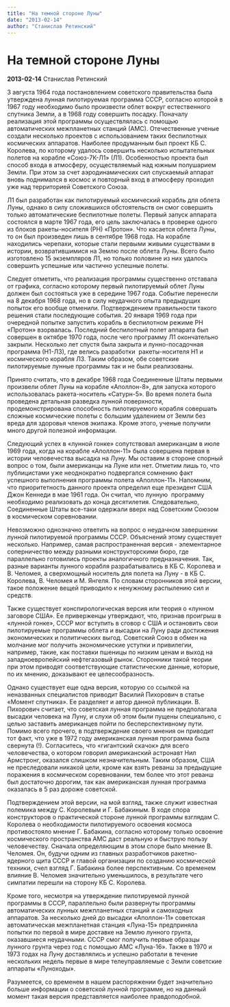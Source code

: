 ```yaml
---
title: "На темной стороне Луны"
date: "2013-02-14"
author: "Станислав Ретинский"
---
```


# На темной стороне Луны

**2013-02-14** Станислав Ретинский

3 августа 1964 года постановлением советского правительства была утверждена лунная пилотируемая программа СССР, согласно которой в 1967 году необходимо было произвести облет вокруг естественного спутника Земли, а в 1968 году совершить посадку. Поначалу реализация этой программы осуществлялась с помощью автоматических межпланетных станций (АМС). Отечественные ученые создали несколько проектов с использованием таких беспилотных космических аппаратов. Наиболее продуманным был проект КБ С. Королева, по которому удалось совершить несколько испытательных полетов на корабле «Союз-7К-Л1» (Л1). Особенностью проекта был способ входа в атмосферу, осуществляемый над южным полушарием Земли. При этом за счет аэродинамических сил спускаемый аппарат вновь поднимался в космос и повторный вход в атмосферу проходил уже над территорией Советского Союза.

Л1 был разработан как пилотируемый космический корабль для облета Луны, однако в силу сложившихся обстоятельств он смог совершить только автоматические беспилотные полеты. Первый запуск аппарата состоялся в марте 1967 года, его цель заключалась в проверке одного из блоков ракеты-носителя (РН) «Протон». Что касается облета Луны, то он был произведен лишь в сентябре 1968 года. На корабле находились черепахи, которые стали первыми живыми существами в истории, возвратившимися на Землю после облета Луны. Всего было изготовлено 15 экземпляров Л1, но только половине из них удалось совершить успешные или частично успешные полеты.

Следует отметить, что реализация программы существенно отставала от графика, согласно которому первый пилотируемый облет Луны должен был состояться уже в середине 1967 года. Событие перенесли на 8 декабря 1968 года, но в силу неудачного опыта предыдущих попыток его вообще отменили. Подтверждением правильности такого решения стали последующие события. 20 января 1969 года при очередной попытке запустить корабль в беспилотном режиме РН «Протон» взорвалась. Последний беспилотный полет аппарата был совершен в октябре 1970 года, после чего программу Л1 окончательно закрыли. Несколько лет спустя была закрыта и лунно-посадочная программа (Н1-Л3), где велись разработки  ракеты-носителя Н1 и космического корабля Л3. Таким образом, обе советские пилотируемые лунные программы так и не были реализованы.

Принято считать, что в декабре 1968 года Соединенные Штаты первыми произвели облет Луны на корабле «Аполлон-8», для запуска которого использовалась ракета-носитель «Сатурн-5». Во время полета была проведена детальная разведка лунной поверхности, продемонстрирована способность пилотируемого корабля совершать сложные космические полеты с большим удалением от Земли без вреда для здоровья членов экипажа. Кроме этого, ученые получили много другой полезной информации.

Следующий успех в «лунной гонке» сопутствовал американцам в июле 1969 года, когда на корабле «Аполлон-11» была совершена первая в истории человечества высадка на Луну. Мы оставим в стороне спорный вопрос о том, были американцы на Луне или нет. Отметим лишь то, что публицистами уже неоднократно подвергался сомнению факт успешного выполнения программы полета «Аполлон-11». Напомним, что приоритетность данного проекта определил еще президент США Джон Кеннеди в мае 1961 года. Он считал, что лунную  программу необходимо реализовать до конца десятилетия. Следовательно, Соединенные Штаты все-таки одержали вверх над Советским Союзом в космическом соревновании.

Невозможно однозначно ответить на вопрос о неудачном завершении лунной пилотируемой программы СССР. Объяснений этому существует несколько. Например, самая распространенная версия - элементарное соперничество между разными конструкторскими бюро, где параллельно готовились проекты аналогичного предназначения. Так, разные варианты лунного корабля разрабатывались в КБ С. Королева и В. Челомея, а сверхмощный носитель для полета на Луну - в КБ С. Королева, В. Челомея и М. Янгеля. По словам сторонников этой версии, такое положение вещей приводило к ненужному распылению сил и средств.

Также существует конспирологическая версия или теория о «лунном заговоре США». Ее приверженцы утверждают, что, признав проигрыш в «лунной гонке», СССР мог вступить в сговор с США и остановить свои пилотируемые программы облета и высадки на Луну ради достижения экономических и политических выгод. Советский Союз в обмен на молчание мог получить экономические уступки и привилегии, например, такие, как поставки пшеницы по низким ценам и выход на западноевропейский нефтегазовый рынок. Сторонники такой теории при этом приводят соответствующие статистические данные, которые, по их мнению, доказывают ее целесообразность.

Однако существует еще одна версия, которую со ссылкой на неназванных специалистов приводит Василий Пихорович в статье «Момент спутника». Ее разделяет и автор данной публикации. В. Пихорович считает, что советская лунная программа не предполагала высадки человека на Луну, и слухи об этом были пущены специально, с целью заставить американцев пойти по бесперспективному пути. Помимо всего прочего, в подтверждение своего мнения он приводит тот факт, что уже в 1972 году американская лунная программа была свернута (!). Согласитесь, что «гигантский скачок» для всего человечества, о котором говорил американский астронавт Нил Армстронг, оказался слишком незначительным. Таким образом, США не преследовали никакой цели, кроме как взять реванш за предыдущие поражения в космическом соревновании, тем более что этот реванш был достаточно дорогим, так как американская лунная программа оказалась в 5 раз дороже советской.

Подтверждением этой версии, на мой взгляд, также служит известная полемика между С. Королевым и Г. Бабакиным. В ходе спора конструкторов о практической стороне лунной программы взглядам С. Королева о необходимости пилотируемого освоения космоса противостояло мнение Г. Бабакина, согласно которому только освоение космического пространства АМС даст реальную и быструю пользу человечеству. Сначала определяющим в этом споре было мнение В. Челомея. Он, будучи одним из главных разработчиков ракетно-ядерного щита СССР и главой организации по созданию космической техники, счел взгляд Г. Бабакина более перспективным. Со временем влияние В. Челомея значительно уменьшилось, в результате чего симпатии перешли на сторону КБ С. Королева.

Кроме того, несмотря на утверждение пилотируемой лунной программы в СССР, параллельно были развернуты программы автоматических лунных межпланетных станций и самоходных аппаратов. За несколько дней до высадки «Аполлон-11» советская автоматическая межпланетная станция «Луна-15» предприняла попытки по первой в мире доставке на Землю лунного грунта, оказавшиеся неудачными. СССР смог получить первые образцы лунного грунта через год с помощью АМС «Луна-16». Также в 1970 и 1973 годах на Луну доставлялись и успешно работали в течение нескольких недель первые в мире телеуправляемые с Земли советские аппараты «Луноходы».

Разумеется, со временем в нашем распоряжении будет значительно больше информации о советской лунной программе, но на данный момент такая версия представляется наиболее правдоподобной.